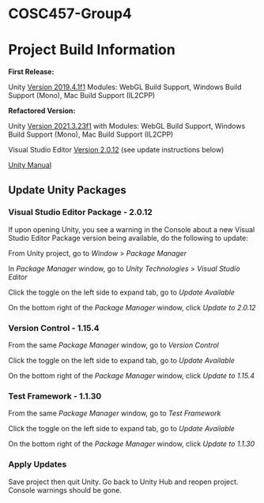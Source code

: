 # COSC457-Group4

# Project Build Information
**First Release:**

Unity [Version 2019.4.1f1](https://unity3d.com/unity/qa/lts-releases?version=2019.4&page=4)
Modules: WebGL Build Support, Windows Build Support (Mono), Mac Build Support (IL2CPP)

**Refactored Version:**

Unity [Version 2021.3.23f1](https://unity3d.com/es/unity/whats-new/2020.3.23) with Modules: WebGL Build Support, Windows Build Support (Mono), Mac Build Support (IL2CPP)

Visual Studio Editor [Version 2.0.12](https://docs.unity3d.com/Packages/com.unity.ide.visualstudio@2.0/manual/index.html) (see update instructions below)

[Unity Manual](https://docs.unity3d.com/Manual/UnityManual.html)

## Update Unity Packages

### Visual Studio Editor Package - 2.0.12

If upon opening Unity, you see a warning in the Console about a new Visual Studio Editor Package version being available, do the following to update:

From Unity project, go to *Window* > *Package Manager*

In *Package Manager* window, go to *Unity Technologies* > *Visual Studio Editor*

Click the toggle on the left side to expand tab, go to *Update Available*

On the bottom right of the *Package Manager* window, click *Update to 2.0.12*

### Version Control - 1.15.4

From the same *Package Manager* window, go to *Version Control*

Click the toggle on the left side to expand tab, go to *Update Available*

On the bottom right of the *Package Manager* window, click *Update to 1.15.4*

### Test Framework - 1.1.30

From the same *Package Manager* window, go to *Test Framework*

Click the toggle on the left side to expand tab, go to *Update Available*

On the bottom right of the *Package Manager* window, click *Update to 1.1.30*

### Apply Updates

Save project then quit Unity. Go back to Unity Hub and reopen project. Console warnings should be gone.

